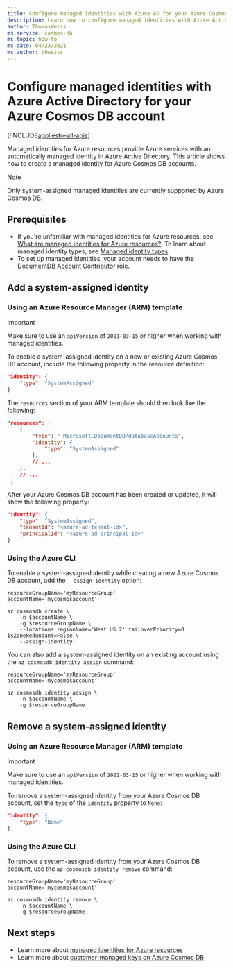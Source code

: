 ```yaml
---
title: Configure managed identities with Azure AD for your Azure Cosmos DB account
description: Learn how to configure managed identities with Azure Active Directory for your Azure Cosmos DB account
author: ThomasWeiss
ms.service: cosmos-db
ms.topic: how-to
ms.date: 04/23/2021
ms.author: thweiss
---
```


# Configure managed identities with Azure Active Directory for your Azure Cosmos DB account
[!INCLUDE[appliesto-all-apis](includes/appliesto-all-apis.md)]

Managed identities for Azure resources provide Azure services with an automatically managed identity in Azure Active Directory. This article shows how to create a managed identity for Azure Cosmos DB accounts.

> [!NOTE]
> Only system-assigned managed identities are currently supported by Azure Cosmos DB.

## Prerequisites

- If you're unfamiliar with managed identities for Azure resources, see [What are managed identities for Azure resources?](../active-directory/managed-identities-azure-resources/overview.md). To learn about managed identity types, see [Managed identity types](../active-directory/managed-identities-azure-resources/overview.md#managed-identity-types).
- To set up managed identities, your account needs to have the [DocumentDB Account Contributor role](../role-based-access-control/built-in-roles.md#documentdb-account-contributor).

## Add a system-assigned identity

### Using an Azure Resource Manager (ARM) template

> [!IMPORTANT]
> Make sure to use an `apiVersion` of `2021-03-15` or higher when working with managed identities.

To enable a system-assigned identity on a new or existing Azure Cosmos DB account, include the following property in the resource definition:

```json
"identity": {
    "type": "SystemAssigned"
}
```

The `resources` section of your ARM template should then look like the following:

```json
"resources": [
    {
        "type": " Microsoft.DocumentDB/databaseAccounts",
        "identity": {
            "type": "SystemAssigned"
        },
        // ...
    },
    // ...
 ]
```

After your Azure Cosmos DB account has been created or updated, it will show the following property:

```json
"identity": {
    "type": "SystemAssigned",
    "tenantId": "<azure-ad-tenant-id>",
    "principalId": "<azure-ad-principal-id>"
}
```

### Using the Azure CLI

To enable a system-assigned identity while creating a new Azure Cosmos DB account, add the `--assign-identity` option:

```azurecli
resourceGroupName='myResourceGroup'
accountName='mycosmosaccount'

az cosmosdb create \
    -n $accountName \
    -g $resourceGroupName \
    --locations regionName='West US 2' failoverPriority=0 isZoneRedundant=False \
    --assign-identity
```

You can also add a system-assigned identity on an existing account using the `az cosmosdb identity assign` command:

```azurecli
resourceGroupName='myResourceGroup'
accountName='mycosmosaccount'

az cosmosdb identity assign \
    -n $accountName \
    -g $resourceGroupName
```

## Remove a system-assigned identity

### Using an Azure Resource Manager (ARM) template

> [!IMPORTANT]
> Make sure to use an `apiVersion` of `2021-03-15` or higher when working with managed identities.

To remove a system-assigned identity from your Azure Cosmos DB account, set the `type` of the `identity` property to `None`:

```json
"identity": {
    "type": "None"
}
```

### Using the Azure CLI

To remove a system-assigned identity from your Azure Cosmos DB account, use the `az cosmosdb identity remove` command:

```azurecli
resourceGroupName='myResourceGroup'
accountName='mycosmosaccount'

az cosmosdb identity remove \
    -n $accountName \
    -g $resourceGroupName
```

## Next steps

- Learn more about [managed identities for Azure resources](../active-directory/managed-identities-azure-resources/overview.md)
- Learn more about [customer-managed keys on Azure Cosmos DB](how-to-setup-cmk.md)
